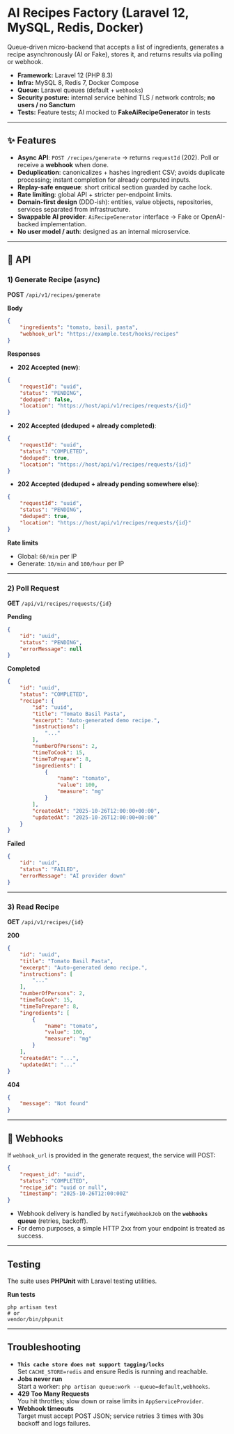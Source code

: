 # AI Recipes Factory (Laravel 12, MySQL, Redis, Docker)

Queue-driven micro-backend that accepts a list of ingredients, generates a recipe asynchronously (AI or Fake), stores it, and returns results via polling or webhook.

- **Framework:** Laravel 12 (PHP 8.3)
- **Infra:** MySQL 8, Redis 7, Docker Compose
- **Queue:** Laravel queues (default + `webhooks`)
- **Security posture:** internal service behind TLS / network controls; **no users / no Sanctum**
- **Tests:** Feature tests; AI mocked to **FakeAiRecipeGenerator** in tests

---

## ✨ Features

- **Async API**: `POST /recipes/generate` → returns `requestId` (202). Poll or receive a **webhook** when done.
- **Deduplication**: canonicalizes + hashes ingredient CSV; avoids duplicate processing; instant completion for already computed inputs.
- **Replay-safe enqueue**: short critical section guarded by cache lock.
- **Rate limiting**: global API + stricter per-endpoint limits.
- **Domain-first design** (DDD-ish): entities, value objects, repositories, services separated from infrastructure.
- **Swappable AI provider**: `AiRecipeGenerator` interface → Fake or OpenAI-backed implementation.
- **No user model / auth**: designed as an internal microservice.

---

## 🧭 API

### 1) Generate Recipe (async)

**POST** `/api/v1/recipes/generate`

**Body**

```json
{
    "ingredients": "tomato, basil, pasta",
    "webhook_url": "https://example.test/hooks/recipes"
}
```

**Responses**

- **202 Accepted (new)**:

```json
{
    "requestId": "uuid",
    "status": "PENDING",
    "deduped": false,
    "location": "https://host/api/v1/recipes/requests/{id}"
}
```

- **202 Accepted (deduped + already completed)**:

```json
{
    "requestId": "uuid",
    "status": "COMPLETED",
    "deduped": true,
    "location": "https://host/api/v1/recipes/requests/{id}"
}
```

- **202 Accepted (deduped + already pending somewhere else)**:

```json
{
    "requestId": "uuid",
    "status": "PENDING",
    "deduped": true,
    "location": "https://host/api/v1/recipes/requests/{id}"
}
```

**Rate limits**

- Global: `60/min` per IP
- Generate: `10/min` and `100/hour` per IP

---

### 2) Poll Request

**GET** `/api/v1/recipes/requests/{id}`

**Pending**

```json
{
    "id": "uuid",
    "status": "PENDING",
    "errorMessage": null
}
```

**Completed**

```json
{
    "id": "uuid",
    "status": "COMPLETED",
    "recipe": {
        "id": "uuid",
        "title": "Tomato Basil Pasta",
        "excerpt": "Auto-generated demo recipe.",
        "instructions": [
            "..."
        ],
        "numberOfPersons": 2,
        "timeToCook": 15,
        "timeToPrepare": 8,
        "ingredients": [
            {
                "name": "tomato",
                "value": 100,
                "measure": "mg"
            }
        ],
        "createdAt": "2025-10-26T12:00:00+00:00",
        "updatedAt": "2025-10-26T12:00:00+00:00"
    }
}
```

**Failed**

```json
{
    "id": "uuid",
    "status": "FAILED",
    "errorMessage": "AI provider down"
}
```

---

### 3) Read Recipe

**GET** `/api/v1/recipes/{id}`

**200**

```json
{
    "id": "uuid",
    "title": "Tomato Basil Pasta",
    "excerpt": "Auto-generated demo recipe.",
    "instructions": [
        "..."
    ],
    "numberOfPersons": 2,
    "timeToCook": 15,
    "timeToPrepare": 8,
    "ingredients": [
        {
            "name": "tomato",
            "value": 100,
            "measure": "mg"
        }
    ],
    "createdAt": "...",
    "updatedAt": "..."
}
```

**404**

```json
{
    "message": "Not found"
}
```

---

## 🔔 Webhooks

If `webhook_url` is provided in the generate request, the service will POST:

```json
{
    "request_id": "uuid",
    "status": "COMPLETED",
    "recipe_id": "uuid or null",
    "timestamp": "2025-10-26T12:00:00Z"
}
```

- Webhook delivery is handled by `NotifyWebhookJob` on the **`webhooks` queue** (retries, backoff).
- For demo purposes, a simple HTTP 2xx from your endpoint is treated as success.

---

## Testing

The suite uses **PHPUnit** with Laravel testing utilities.

**Run tests**

```
php artisan test
# or
vendor/bin/phpunit
```

---

## Troubleshooting

- **`This cache store does not support tagging/locks`**  
  Set `CACHE_STORE=redis` and ensure Redis is running and reachable.
- **Jobs never run**  
  Start a worker: `php artisan queue:work --queue=default,webhooks`.
- **429 Too Many Requests**  
  You hit throttles; slow down or raise limits in `AppServiceProvider`.
- **Webhook timeouts**  
  Target must accept POST JSON; service retries 3 times with 30s backoff and logs failures.
